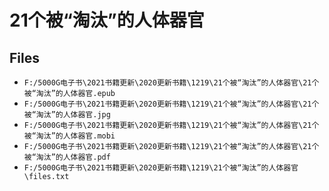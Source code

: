 # 21个被“淘汰”的人体器官

## Files

- `F:/5000G电子书\2021书籍更新\2020更新书籍\1219\21个被“淘汰”的人体器官\21个被“淘汰”的人体器官.epub`
- `F:/5000G电子书\2021书籍更新\2020更新书籍\1219\21个被“淘汰”的人体器官\21个被“淘汰”的人体器官.jpg`
- `F:/5000G电子书\2021书籍更新\2020更新书籍\1219\21个被“淘汰”的人体器官\21个被“淘汰”的人体器官.mobi`
- `F:/5000G电子书\2021书籍更新\2020更新书籍\1219\21个被“淘汰”的人体器官\21个被“淘汰”的人体器官.pdf`
- `F:/5000G电子书\2021书籍更新\2020更新书籍\1219\21个被“淘汰”的人体器官\files.txt`
